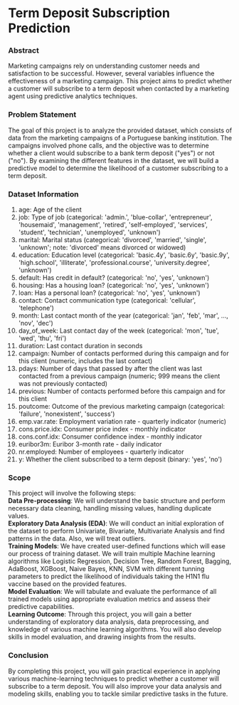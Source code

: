 # Term Deposit Subscription Prediction
### Abstract
Marketing campaigns rely on understanding customer needs and satisfaction to be successful. However, several variables influence the effectiveness of a marketing campaign. This project aims to predict whether a customer will subscribe to a term deposit when contacted by a marketing agent using predictive analytics techniques.

### Problem Statement
The goal of this project is to analyze the provided dataset, which consists of data from the marketing campaigns of a Portuguese banking institution. The campaigns involved phone calls, and the objective was to determine whether a client would subscribe to a bank term deposit ("yes") or not ("no"). By examining the different features in the dataset, we will build a predictive model to determine the likelihood of a customer subscribing to a term deposit.

### Dataset Information

1. age: Age of the client
2. job: Type of job (categorical: 'admin.', 'blue-collar', 'entrepreneur', 'housemaid', 'management', 'retired', 'self-employed', 'services', 'student', 'technician', 'unemployed', 'unknown')
3. marital: Marital status (categorical: 'divorced', 'married', 'single', 'unknown'; note: 'divorced' means divorced or widowed)
4. education: Education level (categorical: 'basic.4y', 'basic.6y', 'basic.9y', 'high.school', 'illiterate', 'professional.course', 'university.degree', 'unknown')
5. default: Has credit in default? (categorical: 'no', 'yes', 'unknown')
6. housing: Has a housing loan? (categorical: 'no', 'yes', 'unknown')
7. loan: Has a personal loan? (categorical: 'no', 'yes', 'unknown')
8. contact: Contact communication type (categorical: 'cellular', 'telephone')
9. month: Last contact month of the year (categorical: 'jan', 'feb', 'mar', ..., 'nov', 'dec')
10. day_of_week: Last contact day of the week (categorical: 'mon', 'tue', 'wed', 'thu', 'fri')
11. duration: Last contact duration in seconds
12. campaign: Number of contacts performed during this campaign and for this client (numeric, includes the last contact)
13. pdays: Number of days that passed by after the client was last contacted from a previous campaign (numeric; 999 means the client was not previously contacted)
14. previous: Number of contacts performed before this campaign and for this client
15. poutcome: Outcome of the previous marketing campaign (categorical: 'failure', 'nonexistent', 'success')
16. emp.var.rate: Employment variation rate - quarterly indicator (numeric)
17. cons.price.idx: Consumer price index - monthly indicator
18. cons.conf.idx: Consumer confidence index - monthly indicator
19. euribor3m: Euribor 3-month rate - daily indicator
20. nr.employed: Number of employees - quarterly indicator
21. y: Whether the client subscribed to a term deposit (binary: 'yes', 'no')

### Scope
This project will involve the following steps:<br>
**Data Pre-processing**: We will understand the basic structure and perform necessary data cleaning, handling missing values, handling duplicate values.<br>
**Exploratory Data Analysis (EDA)**: We will conduct an initial exploration of the dataset to perform Univariate, Bivariate, Multivariate Analysis and find patterns in the data. Also, we will treat outliers. <br>
**Training Models**: We have created user-defined functions which will ease our process of training dataset. We will train multiple Machine learning algorithms like Logistic Regression, Decision Tree, Random Forest, Bagging, AdaBoost, XGBoost, Naive Bayes, KNN, SVM with different tunning parameters to predict the likelihood of individuals taking the H1N1 flu vaccine based on the provided features.<br>
**Model Evaluation**: We will tabulate and evaluate the performance of all trained models using appropriate evaluation metrics and assess their predictive capabilities.<br>
**Learning Outcome**: Through this project, you will gain a better understanding of exploratory data analysis, data preprocessing, and knowledge of various machine learning algorithms. You will also develop skills in model evaluation, and drawing insights from the results.<br>

### Conclusion
By completing this project, you will gain practical experience in applying various machine-learning techniques to predict whether a customer will subscribe to a term deposit. You will also improve your data analysis and modeling skills, enabling you to tackle similar predictive tasks in the future.
